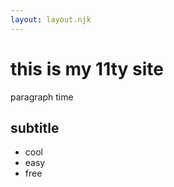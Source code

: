 ```yaml
---
layout: layout.njk
---
```


# this is my 11ty site

paragraph time

## subtitle

- cool
- easy 
- free
